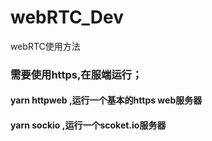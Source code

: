 # webRTC_Dev
webRTC使用方法

### 需要使用https,在服端运行；

#### yarn httpweb ,运行一个基本的https web服务器
#### yarn sockio ,运行一个scoket.io服务器